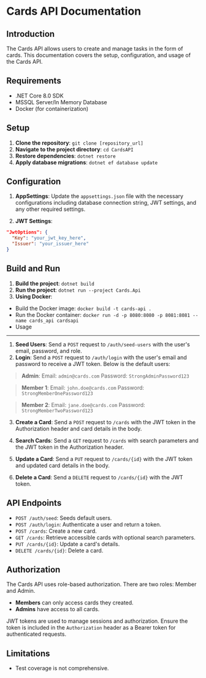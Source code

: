 # Cards API Documentation

## Introduction
The Cards API allows users to create and manage tasks in the form of cards. This documentation covers the setup, configuration, and usage of the Cards API.

## Requirements
- .NET Core 8.0 SDK
- MSSQL Server/In Memory Database
- Docker (for containerization)

## Setup
1. **Clone the repository**:
```git clone [repository_url]```
2. **Navigate to the project directory**:
```cd CardsAPI```
3. **Restore dependencies**:
```dotnet restore```
4. **Apply database migrations**: 
```dotnet ef database update```

## Configuration

1. **AppSettings**:
   Update the `appsettings.json` file with the necessary configurations including database connection string, JWT settings, and any other required settings.

2. **JWT Settings**:
```json
"JwtOptions": {
  "Key": "your_jwt_key_here",
  "Issuer": "your_issuer_here"
}
```

## Build and Run
1. **Build the project**:
```dotnet build```
2. **Run the project**:
```dotnet run --project Cards.Api```
3. **Using Docker**:
- Build the Docker image:
```docker build -t cards-api .```
- Run the Docker container:
```docker run -d -p 8080:8080 -p 8081:8081 --name cards_api cardsapi```
- Usage
-----

1.  **Seed Users**: Send a `POST` request to `/auth/seed-users` with the user's email, password, and role.
2.  **Login**: Send a `POST` request to `/auth/login` with the user's email and password to receive a JWT token. Below is the default users:
>**Admin**: Email: ```admin@cards.com``` Password: ```StrongAdminPassword123```

>**Member 1**: Email: ```john.doe@cards.com``` Password: ```StrongMemberOnePassword123```

> **Member 2**: Email: ```jane.doe@cards.com``` Password: ```StrongMemberTwoPassword123```

3.  **Create a Card**: Send a `POST` request to `/cards` with the JWT token in the Authorization header and card details in the body.

4.  **Search Cards**: Send a `GET` request to `/cards` with search parameters and the JWT token in the Authorization header.

5.  **Update a Card**: Send a `PUT` request to `/cards/{id}` with the JWT token and updated card details in the body.

6.  **Delete a Card**: Send a `DELETE` request to `/cards/{id}` with the JWT token.


API Endpoints
-------------

*   `POST /auth/seed`: Seeds default users.
*   `POST /auth/login`: Authenticate a user and return a token.
*   `POST /cards`: Create a new card.
*   `GET /cards`: Retrieve accessible cards with optional search parameters.
*   `PUT /cards/{id}`: Update a card's details.
*   `DELETE /cards/{id}`: Delete a card.

Authorization
-------------

The Cards API uses role-based authorization. There are two roles: Member and Admin.

*   **Members** can only access cards they created.
*   **Admins** have access to all cards.

JWT tokens are used to manage sessions and authorization. Ensure the token is included in the `Authorization` header as a Bearer token for authenticated requests.

Limitations
-------------
- Test coverage is not comprehensive.